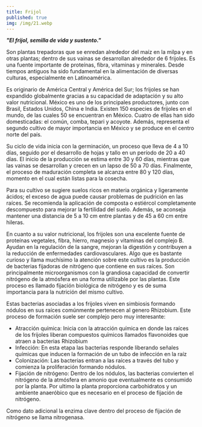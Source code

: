 ```yaml
---
title: Frijol
published: true
img: /img/21.webp
---
```


**_"El frijol, semilla de vida y sustento."_**

Son plantas trepadoras que se enredan alrededor del maíz en la milpa y en otras plantas; dentro de sus vainas se desarrollan alrededor de 6 frijoles. Es una fuente importante de proteínas, fibra, vitaminas y minerales. Desde tiempos antiguos ha sido fundamental en la alimentación de diversas culturas, especialmente en Latinoamérica.

Es originario de América Central y América del Sur; los frijoles se han expandido globalmente gracias a su capacidad de adaptación y su alto valor nutricional. México es uno de los principales productores, junto con Brasil, Estados Unidos, China e India. Existen 150 especies de frijoles en el mundo, de las cuales 50 se encuentran en México. Cuatro de ellas han sido domesticadas: el común, comba, tepari y acoyote. Además, representa el segundo cultivo de mayor importancia en México y se produce en el centro norte del país.

Su ciclo de vida inicia con la germinación, un proceso que lleva de 4 a 10 días, seguido por el desarrollo de hojas y tallo en un período de 20 a 40 días. El inicio de la producción se estima entre 30 y 60 días, mientras que las vainas se desarrollan y crecen en un lapso de 50 a 70 días. Finalmente, el proceso de maduración completa se alcanza entre 80 y 120 días, momento en el cual están listas para la cosecha.

Para su cultivo se sugiere suelos ricos en materia orgánica y ligeramente ácidos; el exceso de agua puede causar problemas de pudrición en las raíces. Se recomienda la aplicación de composta o estiércol completamente descompuesto para mejorar la fertilidad del suelo. Además, se aconseja mantener una distancia de 5 a 10 cm entre plantas y de 45 a 60 cm entre hileras.

En cuanto a su valor nutricional, los frijoles son una excelente fuente de proteínas vegetales, fibra, hierro, magnesio y vitaminas del complejo B. Ayudan en la regulación de la sangre, mejoran la digestión y contribuyen a la reducción de enfermedades cardiovasculares. Algo que es bastante curioso y llama muchísimo la atención sobre este cultivo es la producción de bacterias fijadoras de nitrógeno que contiene en sus raíces. Son principalmente microorganismos con la grandiosa capacidad de convertir nitrógeno de la atmósfera en una forma utilizable por las plantas. Este proceso es llamado fijación biológica de nitrógeno y es de suma importancia para la nutrición del mismo cultivo.

Estas bacterias asociadas a los frijoles viven en simbiosis formando nódulos en sus raíces comúnmente pertenecen al genero Rhizobium. Este proceso de formación suele ser complejo pero muy interesante:

* Atracción química: Inicia con la atracción química en donde las raíces de los frijoles liberan compuestos químicos llamados flavonoides que atraen a bacterias Rhizobium
* Infección: En esta etapa las bacterias responde liberando señales químicas que inducen la formación de un tubo de infección en la raíz
* Colonización: Las bacterias entran a las raíces a través del tubo y comienza la proliferación formando nódulos.
* Fijación de nitrógeno: Dentro de los nódulos, las bacterias convierten el nitrógeno de la atmósfera en amonio que eventualmente es consumido por la planta. Por ultimo la planta proporciona carbohidratos y un ambiente anaeróbico que es necesario en el proceso de fijación de nitrógeno.

Como dato adicional la enzima clave dentro del proceso de fijación de nitrógeno se llama nitrogenasa.